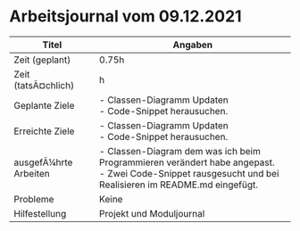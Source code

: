 # Arbeitsjournal vom 09.12.2021

|Titel |Angaben  |
--- | --- |
|Zeit (geplant)|0.75h|
|Zeit (tatsÃ¤chlich)| h |
|Geplante Ziele| - Classen-Diagramm Updaten<br> - Code-Snippet herausuchen.|
|Erreichte Ziele| - Classen-Diagramm Updaten<br> - Code-Snippet herausuchen. |
|ausgefÃ¼hrte Arbeiten| - Classen-Diagram dem was ich beim Programmieren verändert habe angepast.<br> - Zwei Code-Snippet rausgesucht und bei Realisieren im README.md eingefügt. |
|Probleme| Keine |
|Hilfestellung| Projekt und Moduljournal |
